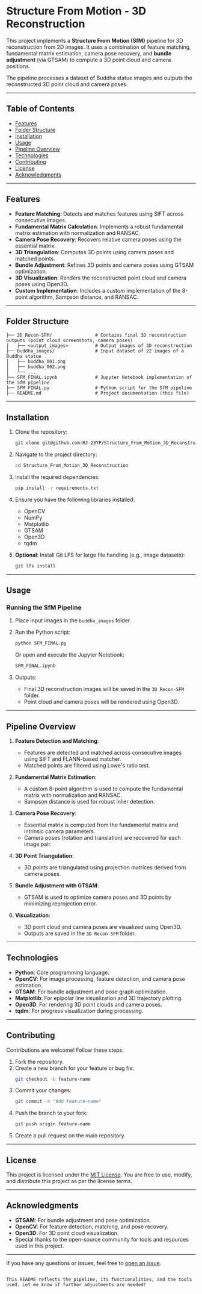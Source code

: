 
# Structure From Motion - 3D Reconstruction

This project implements a **Structure From Motion (SfM)** pipeline for 3D reconstruction from 2D images. It uses a combination of feature matching, fundamental matrix estimation, camera pose recovery, and **bundle adjustment** (via GTSAM) to compute a 3D point cloud and camera positions. 

The pipeline processes a dataset of Buddha statue images and outputs the reconstructed 3D point cloud and camera poses.

---

## Table of Contents

- [Features](#features)
- [Folder Structure](#folder-structure)
- [Installation](#installation)
- [Usage](#usage)
- [Pipeline Overview](#pipeline-overview)
- [Technologies](#technologies)
- [Contributing](#contributing)
- [License](#license)
- [Acknowledgments](#acknowledgments)

---

## Features

- **Feature Matching**: Detects and matches features using SIFT across consecutive images.
- **Fundamental Matrix Calculation**: Implements a robust fundamental matrix estimation with normalization and RANSAC.
- **Camera Pose Recovery**: Recovers relative camera poses using the essential matrix.
- **3D Triangulation**: Computes 3D points using camera poses and matched points.
- **Bundle Adjustment**: Refines 3D points and camera poses using GTSAM optimization.
- **3D Visualization**: Renders the reconstructed point cloud and camera poses using Open3D.
- **Custom Implementation**: Includes a custom implementation of the 8-point algorithm, Sampson distance, and RANSAC.

---

## Folder Structure

```plaintext
├── 3D Recon-SFM/                # Contains final 3D reconstruction outputs (point cloud screenshots, camera poses)
│   ├── <output_images>          # Output images of 3D reconstruction
├── buddha_images/               # Input dataset of 22 images of a Buddha statue
│   ├── buddha_001.png
│   ├── buddha_002.png
│   └── ...
├── SFM_FINAL.ipynb              # Jupyter Notebook implementation of the SfM pipeline
├── SFM_FINAL.py                 # Python script for the SfM pipeline
├── README.md                    # Project documentation (this file)
```

---

## Installation

1. Clone the repository:
   ```bash
   git clone git@github.com:RJ-23YP/Structure_From_Motion_3D_Reconstruction.git
   ```
2. Navigate to the project directory:
   ```bash
   cd Structure_From_Motion_3D_Reconstruction
   ```
3. Install the required dependencies:
   ```bash
   pip install -r requirements.txt
   ```
4. Ensure you have the following libraries installed:
   - OpenCV
   - NumPy
   - Matplotlib
   - GTSAM
   - Open3D
   - tqdm

5. **Optional**: Install Git LFS for large file handling (e.g., image datasets):
   ```bash
   git lfs install
   ```

---

## Usage

### Running the SfM Pipeline

1. Place input images in the `buddha_images` folder.
2. Run the Python script:
   ```bash
   python SFM_FINAL.py
   ```
   Or open and execute the Jupyter Notebook:
   ```bash
   SFM_FINAL.ipynb
   ```

3. Outputs:
   - Final 3D reconstruction images will be saved in the `3D Recon-SFM` folder.
   - Point cloud and camera poses will be rendered using Open3D.

---

## Pipeline Overview

1. **Feature Detection and Matching**:
   - Features are detected and matched across consecutive images using SIFT and FLANN-based matcher.
   - Matched points are filtered using Lowe's ratio test.

2. **Fundamental Matrix Estimation**:
   - A custom 8-point algorithm is used to compute the fundamental matrix with normalization and RANSAC.
   - Sampson distance is used for robust inlier detection.

3. **Camera Pose Recovery**:
   - Essential matrix is computed from the fundamental matrix and intrinsic camera parameters.
   - Camera poses (rotation and translation) are recovered for each image pair.

4. **3D Point Triangulation**:
   - 3D points are triangulated using projection matrices derived from camera poses.

5. **Bundle Adjustment with GTSAM**:
   - GTSAM is used to optimize camera poses and 3D points by minimizing reprojection error.

6. **Visualization**:
   - 3D point cloud and camera poses are visualized using Open3D.
   - Outputs are saved in the `3D Recon-SFM` folder.

---

## Technologies

- **Python**: Core programming language.
- **OpenCV**: For image processing, feature detection, and camera pose estimation.
- **GTSAM**: For bundle adjustment and pose graph optimization.
- **Matplotlib**: For epipolar line visualization and 3D trajectory plotting.
- **Open3D**: For rendering 3D point clouds and camera poses.
- **tqdm**: For progress visualization during processing.

---

## Contributing

Contributions are welcome! Follow these steps:

1. Fork the repository.
2. Create a new branch for your feature or bug fix:
   ```bash
   git checkout -b feature-name
   ```
3. Commit your changes:
   ```bash
   git commit -m "Add feature-name"
   ```
4. Push the branch to your fork:
   ```bash
   git push origin feature-name
   ```
5. Create a pull request on the main repository.

---

## License

This project is licensed under the [MIT License](LICENSE). You are free to use, modify, and distribute this project as per the license terms.

---

## Acknowledgments

- **GTSAM**: For bundle adjustment and pose optimization.
- **OpenCV**: For feature detection, matching, and pose recovery.
- **Open3D**: For 3D point cloud visualization.
- Special thanks to the open-source community for tools and resources used in this project.

---

If you have any questions or issues, feel free to [open an issue](https://github.com/RJ-23YP/Structure_From_Motion_3D_Reconstruction/issues).
```

This README reflects the pipeline, its functionalities, and the tools used. Let me know if further adjustments are needed!
